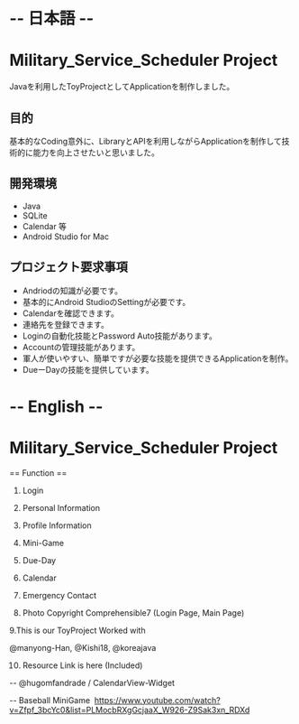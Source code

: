 # -- 日本語 --
# Military_Service_Scheduler Project
Javaを利用したToyProjectとしてApplicationを制作しました。

## 目的

基本的なCoding意外に、LibraryとAPIを利用しながらApplicationを制作して技術的に能力を向上させたいと思いました。

## 開発環境

- Java
- SQLite
- Calendar 等
- Android Studio for Mac

## プロジェクト要求事項

- Andriodの知識が必要です。
- 基本的にAndroid StudioのSettingが必要です。
- Calendarを確認できます。
- 連絡先を登録できます。
- Loginの自動化技能とPassword Auto技能があります。
- Accountの管理技能があります。
- 軍人が使いやすい、簡単ですが必要な技能を提供できるApplicationを制作。
- DueーDayの技能を提供しています。


# -- English --
# Military_Service_Scheduler Project

== Function ==

1. Login 

2. Personal Information 

3. Profile Information 

4. Mini-Game 

5. Due-Day 

6. Calendar 

7. Emergency Contact 

8. Photo Copyright Comprehensible7 (Login Page, Main Page) 

9.This is our ToyProject Worked with 

  @manyong-Han, @Kishi18, @koreajava

10. Resource Link is here (Included)

-- @hugomfandrade / CalendarView-Widget 

-- Baseball MiniGame 
https://www.youtube.com/watch?v=Zfpf_3bcYc0&list=PLMocbRXgGcjaaX_W926-Z9Sak3xn_RDXd
